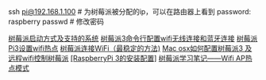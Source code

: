 

ssh pi@192.168.1.100 # 为树莓派被分配的ip，可以在路由器上看到
password: raspberry
passwd  # 修改密码

[树莓派启动方式及支持的系统](http://wiki.jikexueyuan.com/project/raspberry-pi/use.html)
[树莓派3命令行配置wifi无线连接和蓝牙连接](https://www.embbnux.com/2016/04/10/raspberry_pi_3_wifi_and_bluetooth_setting_on_console/)
[树莓派Pi3设置wifi热点](http://www.jianshu.com/p/1fca72a710d5)
[树莓派连接WiFi（最稳定的方法)](http://www.52pi.net/archives/58)
[Mac osx如何配置树莓派3 及 远程wifi控制树莓派](http://www.cnblogs.com/tinysun/p/5616132.html)
[[RaspberryPi 3的安装配置]](https://robocoderhan.github.io/2016/12/13/Raspberry%20Pi%203%E7%9A%84%E5%AE%89%E8%A3%85%E8%AE%BE%E7%BD%AE/)
[树莓派学习笔记——Wifi AP热点模式](http://www.51itong.net/wifi-ap-rt5370-19784.html)